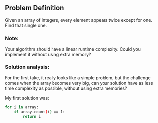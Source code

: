 ## Problem Definition
Given an array of integers, every element appears twice except for one. Find that single one.

### Note:
Your algorithm should have a linear runtime complexity. Could you implement it without using extra memory?

### Solution analysis:
For the first take, it really looks like a simple problem, but the challenge comes when the array becomes very big, can your solution have as less time complexity as possible, without using extra memories?

My first solution was:
```bash
for i in array:
    if array.count(i) == 1:
        return i
```